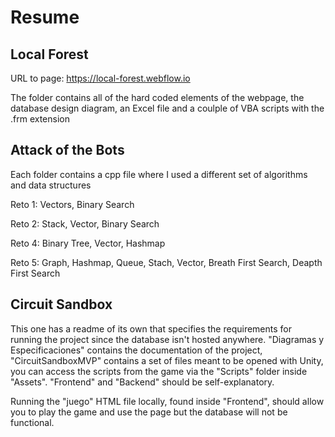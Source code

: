 # Resume
## Local Forest
URL to page: https://local-forest.webflow.io

The folder contains all of the hard coded elements of the webpage, the database design diagram, an Excel file and a coulple of VBA scripts with the .frm extension

## Attack of the Bots
Each folder contains a cpp file where I used a different set of algorithms and data structures

Reto 1: Vectors, Binary Search

Reto 2: Stack, Vector, Binary Search

Reto 4: Binary Tree, Vector, Hashmap 

Reto 5: Graph, Hashmap, Queue, Stach, Vector, Breath First Search, Deapth First Search

## Circuit Sandbox
This one has a readme of its own that specifies the requirements for running the project since the database isn't hosted anywhere. "Diagramas y Especificaciones" contains the documentation of the project, "CircuitSandboxMVP" contains a set of files meant to be opened with Unity, you can access the scripts from the game via the "Scripts" folder inside "Assets". "Frontend" and "Backend" should be self-explanatory.

Running the "juego" HTML file locally, found inside "Frontend", should allow you to play the game and use the page but the database will not be functional.
